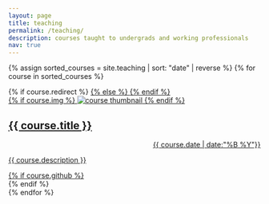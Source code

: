 ```yaml
---
layout: page
title: teaching
permalink: /teaching/
description: courses taught to undergrads and working professionals
nav: true
---
```

<div class="projects teaching grid">

  {% assign sorted_courses = site.teaching | sort: "date" | reverse %}
  {% for course in sorted_courses %}
  <div class="grid-item">
    {% if course.redirect %}
    <a href="{{ course.redirect }}" target="_blank">
    {% else %}
    <a href="{{ course.url | relative_url }}">
    {% endif %}
      <div class="card hoverable">
        {% if course.img %}
        <img src="{{ course.img | relative_url }}" alt="course thumbnail">
        {% endif %}
        <div class="card-body">
          <h2 class="card-title <!--text-lowercase-->">{{ course.title }}</h2>
          <p class="card-text" style="text-align:justify"><p style="text-align:right">{{ course.date | date:"%B %Y"}}</p> {{ course.description }} </p>
          <div class="row ml-1 mr-1 p-0">
            {% if course.github %}
            <div class="github-icon">
              <div class="icon" data-toggle="tooltip" title="Code Repository">
                <a href="{{ course.github }}" target="_blank"><i class="fab fa-github gh-icon"></i></a>
              </div>
            <!--  
			 {% if course.github_stars %}
              <span class="stars" data-toggle="tooltip" title="GitHub Stars">
                <i class="fas fa-star"></i>
                <span id="{{ course.github_stars }}-stars"></span>
              </span>
              {% endif %}
              {% if course.github_forks %}
              <span class="stars" data-toggle="tooltip" title="GitHub Forks">
                <i class="fas fa-code-branch"></i>
                <span id="{{ course.forks }}-forks"></span>
              </span>
              {% endif %}
			 -->
            </div>
            {% endif %}
          </div>
        </div>
      </div>
    </a>
  </div>
{% endfor %}

</div>
